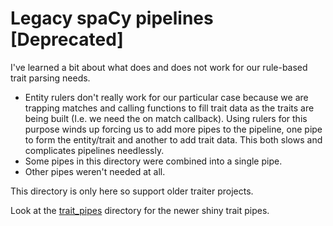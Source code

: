 # Legacy spaCy pipelines [Deprecated]

I've learned a bit about what does and does not work for our rule-based trait parsing needs.
- Entity rulers don't really work for our particular case because we are trapping matches and calling functions to fill trait data as the traits are being built (I.e. we need the on match callback). Using rulers for this purpose winds up forcing us to add more pipes to the pipeline, one pipe to form the entity/trait and another to add trait data. This both slows and complicates pipelines needlessly.
- Some pipes in this directory were combined into a single pipe.
- Other pipes weren't needed at all.

This directory is only here so support older traiter projects.

Look at the [trait_pipes](../pipes) directory for the newer shiny trait pipes.
